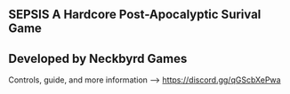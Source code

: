SEPSIS
A Hardcore Post-Apocalyptic Surival Game
-----------------------------------------------
Developed by Neckbyrd Games
-----------------------------------------------
Controls, guide, and more information --> https://discord.gg/qGScbXePwa
